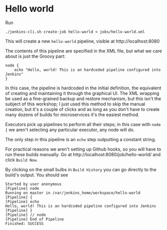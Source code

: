 # Hello world

Run
```
./jenkins-cli.sh create-job hello-world < jobs/hello-world.xml
```

This will create a new `hello-world` pipeline, visible at http://localhost:8080

The contents of this pipeline are specified in the XML file, but what we care about is just the Groovy part:
```
node {
    echo "Hello, world! This is an hardcoded pipeline configured into Jenkins"
}
```

In this case, the pipeline is hardcoded in the initial definition, the equivalent of creating and maintaining it through the graphical UI. The XML wrapping be used as a fine-grained backup and restore mechanism, but this isn't the subject of this workshop; I just used this method to skip the manual creation, but it's a couple of clicks and as long as you don't have to create many dozens of builds for microservices it's the easiest method.

Executors pick up pipelines to perform all their steps; in this case with `node {` we aren't selecting any particular executor, any node will do.

The only step in this pipeline is an `echo` step outputting a constant string.

For practical reasons we aren't setting up Github hooks, so you will have to run these builds manually. Go at http://localhost:8080/job/hello-world/ and click `Build Now`.

By clicking on the small bulbs in `Build History` you can go directly to the build's output. You should see

```
Started by user anonymous
[Pipeline] node
Running on master in /var/jenkins_home/workspace/hello-world
[Pipeline] {
[Pipeline] echo
Hello, world! This is an hardcoded pipeline configured into Jenkins
[Pipeline] }
[Pipeline] // node
[Pipeline] End of Pipeline
Finished: SUCCESS
```
